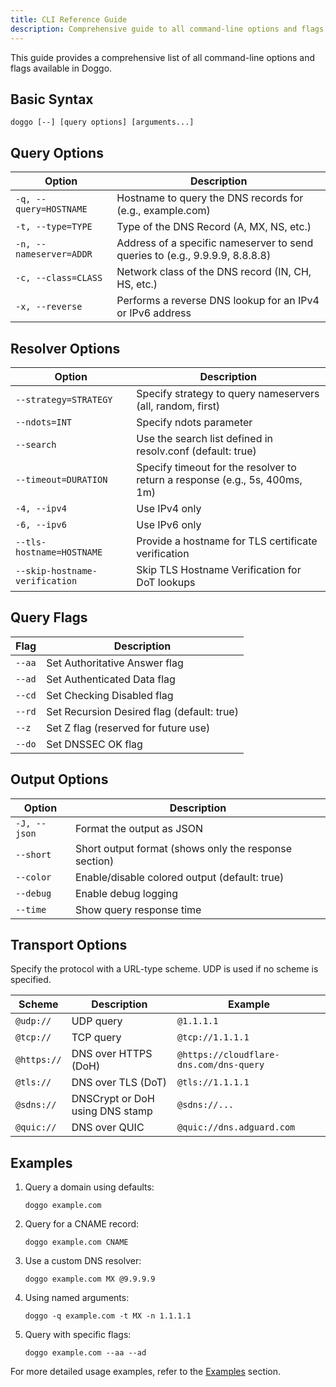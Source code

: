 ```yaml
---
title: CLI Reference Guide
description: Comprehensive guide to all command-line options and flags for Doggo DNS client
---
```


This guide provides a comprehensive list of all command-line options and flags available in Doggo.

## Basic Syntax

```
doggo [--] [query options] [arguments...]
```

## Query Options

| Option                  | Description                                                                  |
| ----------------------- | ---------------------------------------------------------------------------- |
| `-q, --query=HOSTNAME`  | Hostname to query the DNS records for (e.g., example.com)                    |
| `-t, --type=TYPE`       | Type of the DNS Record (A, MX, NS, etc.)                                     |
| `-n, --nameserver=ADDR` | Address of a specific nameserver to send queries to (e.g., 9.9.9.9, 8.8.8.8) |
| `-c, --class=CLASS`     | Network class of the DNS record (IN, CH, HS, etc.)                           |
| `-x, --reverse`         | Performs a reverse DNS lookup for an IPv4 or IPv6 address                    |

## Resolver Options

| Option                         | Description                                                                 |
| ------------------------------ | --------------------------------------------------------------------------- |
| `--strategy=STRATEGY`          | Specify strategy to query nameservers (all, random, first)                  |
| `--ndots=INT`                  | Specify ndots parameter                                                     |
| `--search`                     | Use the search list defined in resolv.conf (default: true)                  |
| `--timeout=DURATION`           | Specify timeout for the resolver to return a response (e.g., 5s, 400ms, 1m) |
| `-4, --ipv4`                   | Use IPv4 only                                                               |
| `-6, --ipv6`                   | Use IPv6 only                                                               |
| `--tls-hostname=HOSTNAME`      | Provide a hostname for TLS certificate verification                         |
| `--skip-hostname-verification` | Skip TLS Hostname Verification for DoT lookups                              |

## Query Flags

| Flag   | Description                                |
| ------ | ------------------------------------------ |
| `--aa` | Set Authoritative Answer flag              |
| `--ad` | Set Authenticated Data flag                |
| `--cd` | Set Checking Disabled flag                 |
| `--rd` | Set Recursion Desired flag (default: true) |
| `--z`  | Set Z flag (reserved for future use)       |
| `--do` | Set DNSSEC OK flag                         |

## Output Options

| Option       | Description                                           |
| ------------ | ----------------------------------------------------- |
| `-J, --json` | Format the output as JSON                             |
| `--short`    | Short output format (shows only the response section) |
| `--color`    | Enable/disable colored output (default: true)         |
| `--debug`    | Enable debug logging                                  |
| `--time`     | Show query response time                              |

## Transport Options

Specify the protocol with a URL-type scheme. UDP is used if no scheme is specified.

| Scheme      | Description                     | Example                                 |
| ----------- | ------------------------------- | --------------------------------------- |
| `@udp://`   | UDP query                       | `@1.1.1.1`                              |
| `@tcp://`   | TCP query                       | `@tcp://1.1.1.1`                        |
| `@https://` | DNS over HTTPS (DoH)            | `@https://cloudflare-dns.com/dns-query` |
| `@tls://`   | DNS over TLS (DoT)              | `@tls://1.1.1.1`                        |
| `@sdns://`  | DNSCrypt or DoH using DNS stamp | `@sdns://...`                           |
| `@quic://`  | DNS over QUIC                   | `@quic://dns.adguard.com`               |

## Examples

1. Query a domain using defaults:
   ```
   doggo example.com
   ```

2. Query for a CNAME record:
   ```
   doggo example.com CNAME
   ```

3. Use a custom DNS resolver:
   ```
   doggo example.com MX @9.9.9.9
   ```

4. Using named arguments:
   ```
   doggo -q example.com -t MX -n 1.1.1.1
   ```

5. Query with specific flags:
   ```
   doggo example.com --aa --ad
   ```

For more detailed usage examples, refer to the [Examples](/guide/examples) section.
